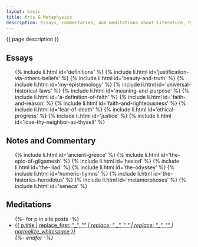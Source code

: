 ```yaml
---
layout: basic
title: Arts & Metaphysics
description: Essays, commentaries, and meditations about literature, history, religion, and philosophy.
---
```

{{ page.description }}

<h2 id="essays">Essays</h2>
<ul class="index">
  {% include li.html id='definitions' %}
  {% include li.html id='justification-via-others-beliefs' %}
  {% include li.html id='beauty-and-truth' %}
  {% include li.html id='my-epistemology' %}
  {% include li.html id='universal-historical-laws' %}
  {% include li.html id='meaning-and-purpose' %}
  {% include li.html id='a-definition-of-faith' %}
  {% include li.html id='faith-and-reason' %}
  {% include li.html id='faith-and-righteousness' %}
  {% include li.html id='fear-of-death' %}
  {% include li.html id='ethical-progress' %}
  {% include li.html id='justice' %}
  {% include li.html id='love-thy-neighbor-as-thyself' %}
</ul>

<h2 id="notes">Notes and Commentary</h2>
<ul class="index">
  {% include li.html id='ancient-greece' %}
  {% include li.html id='the-epic-of-gilgamesh' %}
  {% include li.html id='hesiod' %}
  {% include li.html id='the-iliad' %}
  {% include li.html id='the-odyssey' %}
  {% include li.html id='homeric-hymns' %}
  {% include li.html id='the-histories-herodotus' %}
  {% include li.html id='metamorphoses' %}
  {% include li.html id='seneca' %}
</ul>

<h2 id="meditations">Meditations</h2>
<ul class="index">
  {%- for p in site.posts -%}
  <li>
    <a title="{{ p.description | xml_escape | normalize_whitespace }}"
       href="{{ p.url }}">{{ p.title | replace_first: "_", "<em>" | replace: " _", " <em>" | replace: "_", "</em>" | normalize_whitespace }}</a>
  </li>
  {%- endfor -%}
</ul>
